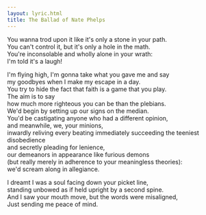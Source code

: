 ```yaml
---
layout: lyric.html
title: The Ballad of Nate Phelps
---
```


You wanna trod upon it like it's only a stone in your path.  
You can't control it, but it's only a hole in the math.  
You're inconsolable and wholly alone in your wrath:  
I'm told it's a laugh!  

I'm flying high, I'm gonna take what you gave me and say  
my goodbyes when I make my escape in a day.  
You try to hide the fact that faith is a game that you play.  
The aim is to say  
how much more righteous you can be than the plebians.  
We'd begin by setting up our signs on the median.  
You'd be castigating anyone who had a different opinion,  
and meanwhile, we, your minions,  
inwardly reliving every beating immediately succeeding the teeniest disobedience  
and secretly pleading for lenience,  
our demeanors in appearance like furious demons  
(but really merely in adherence to your meaningless theories):  
we'd scream along in allegiance.  

I dreamt I was a soul facing down your picket line,  
standing unbowed as if held upright by a second spine.  
And I saw your mouth move, but the words were misaligned,  
Just sending me peace of mind.  
